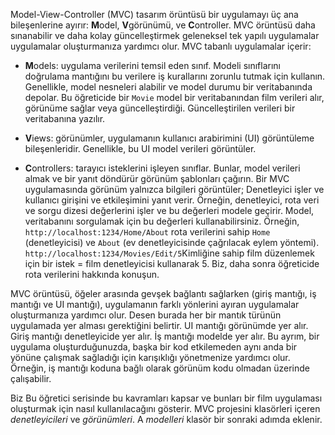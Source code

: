 Model-View-Controller (MVC) tasarım örüntüsü bir uygulamayı üç ana bileşenlerine ayırır: **M**odel, **V**görünümü, ve **C**ontroller. MVC örüntüsü daha sınanabilir ve daha kolay güncelleştirmek geleneksel tek yapılı uygulamalar uygulamalar oluşturmanıza yardımcı olur. MVC tabanlı uygulamalar içerir:

* **M**odels: uygulama verilerini temsil eden sınıf. Modeli sınıflarını doğrulama mantığını bu verilere iş kurallarını zorunlu tutmak için kullanın. Genellikle, model nesneleri alabilir ve model durumu bir veritabanında depolar. Bu öğreticide bir `Movie` model bir veritabanından film verileri alır, görünüme sağlar veya güncelleştirdiği. Güncelleştirilen verileri bir veritabanına yazılır.

* **V**iews: görünümler, uygulamanın kullanıcı arabirimini (UI) görüntüleme bileşenleridir. Genellikle, bu UI model verileri görüntüler.

* **C**ontrollers: tarayıcı isteklerini işleyen sınıflar. Bunlar, model verileri almak ve bir yanıt döndürür görünüm şablonları çağırın. Bir MVC uygulamasında görünüm yalnızca bilgileri görüntüler; Denetleyici işler ve kullanıcı girişini ve etkileşimini yanıt verir. Örneğin, denetleyici, rota veri ve sorgu dizesi değerlerini işler ve bu değerleri modele geçirir. Model, veritabanını sorgulamak için bu değerleri kullanabilirsiniz. Örneğin, `http://localhost:1234/Home/About` rota verilerini sahip `Home` (denetleyicisi) ve `About` (ev denetleyicisinde çağrılacak eylem yöntemi). `http://localhost:1234/Movies/Edit/5`Kimliğine sahip film düzenlemek için bir istek = film denetleyicisi kullanarak 5.  Biz, daha sonra öğreticide rota verilerini hakkında konuşun.

MVC örüntüsü, öğeler arasında gevşek bağlantı sağlarken (giriş mantığı, iş mantığı ve UI mantığı), uygulamanın farklı yönlerini ayıran uygulamalar oluşturmanıza yardımcı olur. Desen burada her bir mantık türünün uygulamada yer alması gerektiğini belirtir. UI mantığı görünümde yer alır. Giriş mantığı denetleyicide yer alır. İş mantığı modelde yer alır. Bu ayrım, bir uygulama oluşturduğunuzda, başka bir kod etkilemeden aynı anda bir yönüne çalışmak sağladığı için karışıklığı yönetmenize yardımcı olur. Örneğin, iş mantığı koduna bağlı olarak görünüm kodu olmadan üzerinde çalışabilir.

Biz Bu öğretici serisinde bu kavramları kapsar ve bunları bir film uygulaması oluşturmak için nasıl kullanılacağını gösterir. MVC projesini klasörleri içeren *denetleyicileri* ve *görünümleri*. A *modelleri* klasör bir sonraki adımda eklenir.

